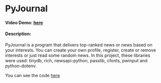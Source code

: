  # PyJournal
   #### Video Demo: [here](https://www.youtube.com/watch?v=e9akOttuSs4)
   #### Description:
   PyJournal is a program that delivers top-ranked news or news based on your interests. You can create your own profile, register, create or remove interests or just read some random news. In this project, these libraries were used: tinydb, rich, newsapi-python, passlib, cfonts, pwinput and python-dotenv.

   You can see the code [here](./project.py)
